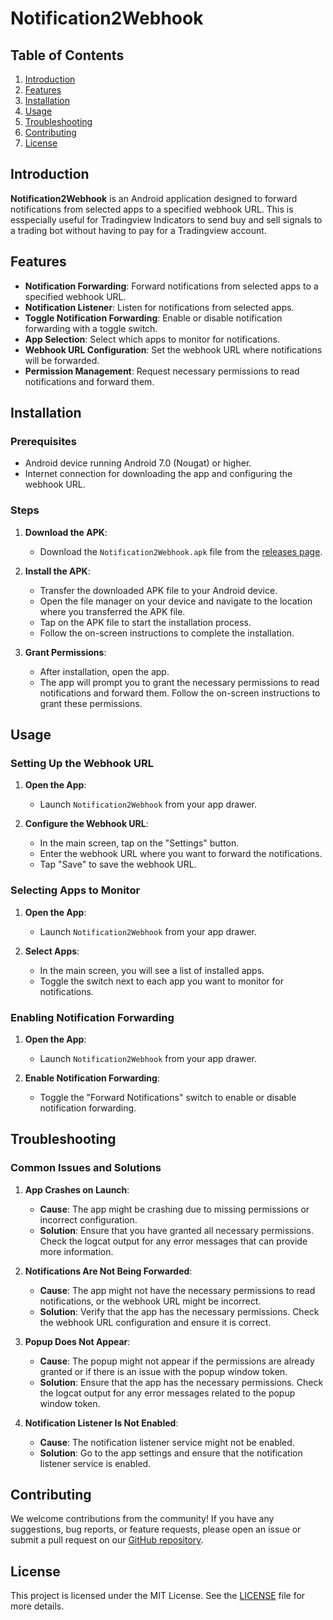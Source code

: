 # Notification2Webhook

## Table of Contents

1. [Introduction](#introduction)
2. [Features](#features)
3. [Installation](#installation)
4. [Usage](#usage)
5. [Troubleshooting](#troubleshooting)
6. [Contributing](#contributing)
7. [License](#license)

## Introduction

**Notification2Webhook** is an Android application designed to forward notifications from selected apps to a specified webhook URL. This is esspecially useful for Tradingview Indicators to send buy and sell signals to a trading bot without having to pay for a Tradingview account. 

## Features

- **Notification Forwarding**: Forward notifications from selected apps to a specified webhook URL.
- **Notification Listener**: Listen for notifications from selected apps.
- **Toggle Notification Forwarding**: Enable or disable notification forwarding with a toggle switch.
- **App Selection**: Select which apps to monitor for notifications.
- **Webhook URL Configuration**: Set the webhook URL where notifications will be forwarded.
- **Permission Management**: Request necessary permissions to read notifications and forward them.

## Installation

### Prerequisites

- Android device running Android 7.0 (Nougat) or higher.
- Internet connection for downloading the app and configuring the webhook URL.

### Steps

1. **Download the APK**:
   - Download the `Notification2Webhook.apk` file from the [releases page](https://github.com/yourusername/NotificationWebhookApp/releases).

2. **Install the APK**:
   - Transfer the downloaded APK file to your Android device.
   - Open the file manager on your device and navigate to the location where you transferred the APK file.
   - Tap on the APK file to start the installation process.
   - Follow the on-screen instructions to complete the installation.

3. **Grant Permissions**:
   - After installation, open the app.
   - The app will prompt you to grant the necessary permissions to read notifications and forward them. Follow the on-screen instructions to grant these permissions.

## Usage

### Setting Up the Webhook URL

1. **Open the App**:
   - Launch `Notification2Webhook` from your app drawer.

2. **Configure the Webhook URL**:
   - In the main screen, tap on the "Settings" button.
   - Enter the webhook URL where you want to forward the notifications.
   - Tap "Save" to save the webhook URL.

### Selecting Apps to Monitor

1. **Open the App**:
   - Launch `Notification2Webhook` from your app drawer.

2. **Select Apps**:
   - In the main screen, you will see a list of installed apps.
   - Toggle the switch next to each app you want to monitor for notifications.

### Enabling Notification Forwarding

1. **Open the App**:
   - Launch `Notification2Webhook` from your app drawer.

2. **Enable Notification Forwarding**:
   - Toggle the "Forward Notifications" switch to enable or disable notification forwarding.

## Troubleshooting

### Common Issues and Solutions

1. **App Crashes on Launch**:
   - **Cause**: The app might be crashing due to missing permissions or incorrect configuration.
   - **Solution**: Ensure that you have granted all necessary permissions. Check the logcat output for any error messages that can provide more information.

2. **Notifications Are Not Being Forwarded**:
   - **Cause**: The app might not have the necessary permissions to read notifications, or the webhook URL might be incorrect.
   - **Solution**: Verify that the app has the necessary permissions. Check the webhook URL configuration and ensure it is correct.

3. **Popup Does Not Appear**:
   - **Cause**: The popup might not appear if the permissions are already granted or if there is an issue with the popup window token.
   - **Solution**: Ensure that the app has the necessary permissions. Check the logcat output for any error messages related to the popup window token.

4. **Notification Listener Is Not Enabled**:
   - **Cause**: The notification listener service might not be enabled.
   - **Solution**: Go to the app settings and ensure that the notification listener service is enabled.

## Contributing

We welcome contributions from the community! If you have any suggestions, bug reports, or feature requests, please open an issue or submit a pull request on our [GitHub repository](https://github.com/yourusername/NotificationWebhookApp).

## License

This project is licensed under the MIT License. See the [LICENSE](LICENSE) file for more details.

